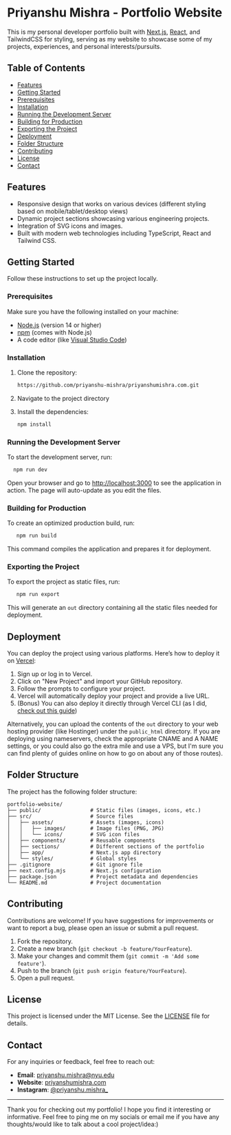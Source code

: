 # Priyanshu Mishra - Portfolio Website

This is my personal developer portfolio built with [Next.js](https://nextjs.org/), [React](https://reactjs.org/), and TailwindCSS for styling, serving as my website to showcase some of my projects, experiences, and personal interests/pursuits. 

## Table of Contents

- [Features](#features)
- [Getting Started](#getting-started)
- [Prerequisites](#prerequisites)
- [Installation](#installation)
- [Running the Development Server](#running-the-development-server)
- [Building for Production](#building-for-production)
- [Exporting the Project](#exporting-the-project)
- [Deployment](#deployment)
- [Folder Structure](#folder-structure)
- [Contributing](#contributing)
- [License](#license)
- [Contact](#contact)

## Features

- Responsive design that works on various devices (different styling based on mobile/tablet/desktop views)
- Dynamic project sections showcasing various engineering projects.
- Integration of SVG icons and images.
- Built with modern web technologies including TypeScript, React and Tailwind CSS.

## Getting Started

Follow these instructions to set up the project locally.

### Prerequisites

Make sure you have the following installed on your machine:

- [Node.js](https://nodejs.org/) (version 14 or higher)
- [npm](https://www.npmjs.com/) (comes with Node.js)
- A code editor (like [Visual Studio Code](https://code.visualstudio.com/))

### Installation

1. Clone the repository:

   ```bash
   https://github.com/priyanshu-mishra/priyanshumishra.com.git
   ```

2. Navigate to the project directory
3. Install the dependencies:

   ```bash
   npm install
   ```

### Running the Development Server

To start the development server, run:

 ```bash
   npm run dev
   ```
Open your browser and go to [http://localhost:3000](http://localhost:3000) to see the application in action. The page will auto-update as you edit the files.

### Building for Production

To create an optimized production build, run:

```bash
   npm run build
   ```

This command compiles the application and prepares it for deployment.

### Exporting the Project

To export the project as static files, run:

```bash
   npm run export
   ```

This will generate an `out` directory containing all the static files needed for deployment.

## Deployment

You can deploy the project using various platforms. Here’s how to deploy it on [Vercel](https://vercel.com/):

1. Sign up or log in to Vercel.
2. Click on "New Project" and import your GitHub repository.
3. Follow the prompts to configure your project.
4. Vercel will automatically deploy your project and provide a live URL.
5. (Bonus) You can also deploy it directly through Vercel CLI (as I did, [check out this guide](https://vercel.com/docs/cli/deploying-from-cli))

Alternatively, you can upload the contents of the `out` directory to your web hosting provider (like Hostinger) under the `public_html` directory. If you are deploying using nameservers, check the appropriate CNAME and A NAME settings, or you could also go the extra mile and use a VPS, but I'm sure you can find plenty of guides online on how to go on about any of those routes).

## Folder Structure

The project has the following folder structure:

```
portfolio-website/
├── public/                # Static files (images, icons, etc.)
├── src/                   # Source files
│   ├── assets/            # Assets (images, icons)
│   │   ├── images/        # Image files (PNG, JPG)
│   │   └── icons/         # SVG icon files
│   ├── components/        # Reusable components
│   ├── sections/          # Different sections of the portfolio
│   ├── app/               # Next.js app directory
│   └── styles/            # Global styles
├── .gitignore             # Git ignore file
├── next.config.mjs        # Next.js configuration
├── package.json           # Project metadata and dependencies
└── README.md              # Project documentation

```


## Contributing

Contributions are welcome! If you have suggestions for improvements or want to report a bug, please open an issue or submit a pull request.

1. Fork the repository.
2. Create a new branch (`git checkout -b feature/YourFeature`).
3. Make your changes and commit them (`git commit -m 'Add some feature'`).
4. Push to the branch (`git push origin feature/YourFeature`).
5. Open a pull request.

## License

This project is licensed under the MIT License. See the [LICENSE](LICENSE) file for details.

## Contact

For any inquiries or feedback, feel free to reach out:

- **Email**: priyanshu.mishra@nyu.edu
- **Website**: [priyanshumishra.com](https://priyanshumishra.com)
- **Instagram**: [@priyanshu.mishra_](https://www.instagram.com/priyanshu.mishra_/)

---

Thank you for checking out my portfolio! I hope you find it interesting or informative. Feel free to ping me on my socials or email me if you have any thoughts/would like to talk about a cool project/idea:)
